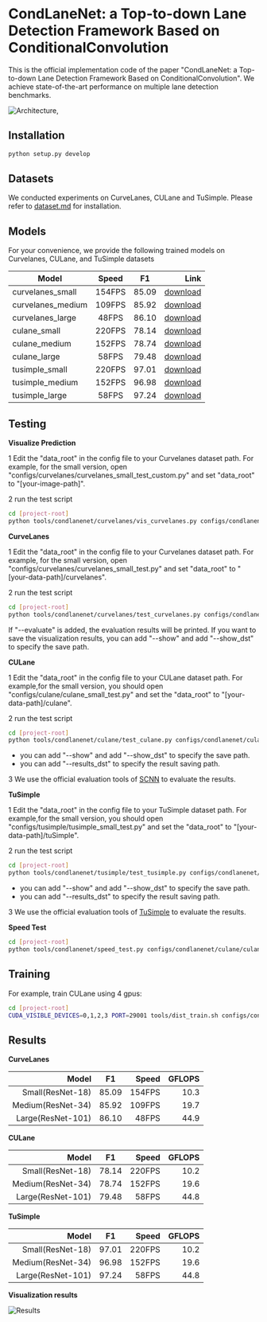 # CondLaneNet: a Top-to-down Lane Detection Framework Based on ConditionalConvolution
This is the official implementation code of the paper "CondLaneNet: a Top-to-down Lane Detection Framework Based on ConditionalConvolution".
We achieve state-of-the-art performance on multiple lane detection benchmarks.

![Architecture,](images/scheme.png)

## Installation 
```python
python setup.py develop
```

## Datasets
We conducted experiments on CurveLanes, CULane and TuSimple. Please refer to [dataset.md](dataset.md) for installation. 

## Models
For your convenience, we provide the following trained models on Curvelanes, CULane, and TuSimple datasets

Model | Speed | F1 | Link
--- |:---:|:---:|---:
curvelanes_small | 154FPS | 85.09 | [download](https://virutalbuy-public.oss-cn-hangzhou.aliyuncs.com/share/CondLaneNet/models/curvelanes/curvelanes_small.pth)
curvelanes_medium | 109FPS | 85.92 | [download](https://virutalbuy-public.oss-cn-hangzhou.aliyuncs.com/share/CondLaneNet/models/curvelanes/curvelanes_medium.pth)
curvelanes_large | 48FPS | 86.10 | [download](https://virutalbuy-public.oss-cn-hangzhou.aliyuncs.com/share/CondLaneNet/models/curvelanes/curvelanes_large.pth)
culane_small | 220FPS | 78.14 | [download](https://virutalbuy-public.oss-cn-hangzhou.aliyuncs.com/share/CondLaneNet/models/culane/culane_small.pth)
culane_medium | 152FPS | 78.74 | [download](https://virutalbuy-public.oss-cn-hangzhou.aliyuncs.com/share/CondLaneNet/models/culane/culane_medium.pth)
culane_large | 58FPS | 79.48 | [download](https://virutalbuy-public.oss-cn-hangzhou.aliyuncs.com/share/CondLaneNet/models/culane/culane_large.pth)
tusimple_small | 220FPS | 97.01 | [download](https://virutalbuy-public.oss-cn-hangzhou.aliyuncs.com/share/CondLaneNet/models/tusimple/tusimple_small.pth)
tusimple_medium | 152FPS | 96.98 | [download](https://virutalbuy-public.oss-cn-hangzhou.aliyuncs.com/share/CondLaneNet/models/tusimple/tusimple_medium.pth)
tusimple_large | 58FPS | 97.24 | [download](https://virutalbuy-public.oss-cn-hangzhou.aliyuncs.com/share/CondLaneNet/models/tusimple/tusimple_large.pth)

## Testing

**Visualize Prediction**

1 Edit the "data_root" in the config file to your Curvelanes dataset path. 
For example, for the small version, open "configs/curvelanes/curvelanes_small_test_custom.py" and 
set "data_root" to "[your-image-path]".

2 run the test script

``` bash
cd [project-root]
python tools/condlanenet/curvelanes/vis_curvelanes.py configs/condlanenet/curvelanes/curvelanes_small_test_custom.py [model-path] --show_dst [output-path] 
```

**CurveLanes**

1 Edit the "data_root" in the config file to your Curvelanes dataset path. 
For example, for the small version, open "configs/curvelanes/curvelanes_small_test.py" and 
set "data_root" to "[your-data-path]/curvelanes".

2 run the test script

``` bash
cd [project-root]
python tools/condlanenet/curvelanes/test_curvelanes.py configs/condlanenet/curvelanes/curvelanes_small_test.py [model-path] --evaluate
```
If "--evaluate" is added, the evaluation results will be printed.
If you want to save the visualization results, you can add "--show" and add "--show_dst" to specify the save path.

**CULane**

1 Edit the "data_root" in the config file to your CULane dataset path. 
For example,for the small version, you should open "configs/culane/culane_small_test.py" and 
set the "data_root" to "[your-data-path]/culane".

2 run the test script

``` bash
cd [project-root]
python tools/condlanenet/culane/test_culane.py configs/condlanenet/culane/culane_small_test.py [model-path]
```

- you can add "--show" and add "--show_dst" to specify the save path.
- you can add "--results_dst" to specify the result saving path.

3 We use the official evaluation tools of [SCNN](https://github.com/XingangPan/SCNN) to evaluate the results. 

**TuSimple**

1 Edit the "data_root" in the config file to your TuSimple dataset path. 
For example,for the small version, you should open "configs/tusimple/tusimple_small_test.py" and 
set the "data_root" to "[your-data-path]/tuSimple".

2 run the test script

``` bash
cd [project-root]
python tools/condlanenet/tusimple/test_tusimple.py configs/condlanenet/tusimple/tusimple_small_test.py [model-path]
```

- you can add "--show" and add "--show_dst" to specify the save path.
- you can add "--results_dst" to specify the result saving path.

3 We use the official evaluation tools of [TuSimple](https://github.com/TuSimple/tusimple-benchmark) to evaluate the results. 

**Speed Test**

``` bash
cd [project-root]
python tools/condlanenet/speed_test.py configs/condlanenet/culane/culane_small_test.py [model-path]
```


## Training

For example, train CULane using 4 gpus:

``` bash
cd [project-root]
CUDA_VISIBLE_DEVICES=0,1,2,3 PORT=29001 tools/dist_train.sh configs/condlanenet/culane/culane_small_train.py 4 --no-validate 
```

## Results


**CurveLanes**

Model | F1 |Speed | GFLOPS 
---:|:---:|---:|---:
Small(ResNet-18) |85.09 |154FPS |10.3
Medium(ResNet-34) |85.92 |109FPS |19.7
Large(ResNet-101) |86.10 |48FPS |44.9

**CULane**

Model | F1 |Speed | GFLOPS 
---:|:---:|---:|---:
Small(ResNet-18) |78.14 |220FPS |10.2
Medium(ResNet-34) |78.74 |152FPS |19.6
Large(ResNet-101) |79.48 |58FPS |44.8

**TuSimple**

Model | F1 |Speed | GFLOPS 
---:|:---:|---:|---:
Small(ResNet-18) |97.01 |220FPS |10.2
Medium(ResNet-34) |96.98 |152FPS |19.6
Large(ResNet-101) |97.24 |58FPS |44.8


**Visualization results**

![Results](images/result.png)
